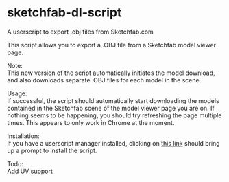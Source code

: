 sketchfab-dl-script
===================

A userscript to export .obj files from Sketchfab.com  

This script allows you to export a .OBJ file from a Sketchfab model viewer page.  

Note:  
  This new version of the script automatically initiates the model download, and also downloads separate .OBJ files for each model in the scene.   
  
  
Usage:  
  If successful, the script should automatically start downloading the models contained in the Sketchfab scene of the model viewer page you are on. If nothing seems to be happening, you should try refreshing the page multiple times. This appears to only work in Chrome at the moment. 
  
Installation:  
  If you have a userscript manager  installed, clicking on [this link](https://github.com/reinitialized/sketchfab-dl-script/raw/master/sketchfab-dl-script.user.js) should bring up a prompt to install the script.  

Todo:  
  Add UV support
